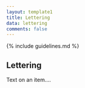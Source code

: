 ```yaml
---
layout: template1
title: Lettering
data: lettering
comments: false
---
```


{% include guidelines.md %}

## Lettering

Text on an item....
